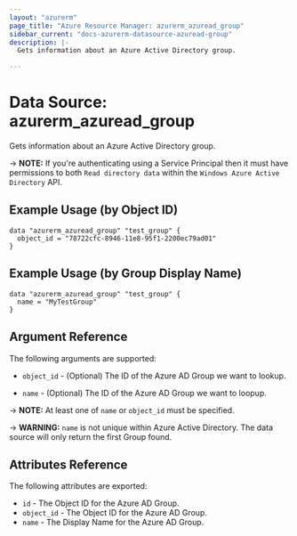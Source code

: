 ```yaml
---
layout: "azurerm"
page_title: "Azure Resource Manager: azurerm_azuread_group"
sidebar_current: "docs-azurerm-datasource-azuread-group"
description: |-
  Gets information about an Azure Active Directory group.

---
```


# Data Source: azurerm_azuread_group

Gets information about an Azure Active Directory group.

-> **NOTE:** If you're authenticating using a Service Principal then it must have permissions to both `Read directory data` within the `Windows Azure Active Directory` API.

## Example Usage (by Object ID)

```hcl
data "azurerm_azuread_group" "test_group" {
  object_id = "78722cfc-8946-11e8-95f1-2200ec79ad01"
}
```

## Example Usage (by Group Display Name)

```hcl
data "azurerm_azuread_group" "test_group" {
  name = "MyTestGroup"
}
```

## Argument Reference

The following arguments are supported:

* `object_id` - (Optional) The ID of the Azure AD Group we want to lookup.

* `name` - (Optional) The ID of the Azure AD Group we want to loopup.

-> **NOTE:** At least one of `name` or `object_id` must be specified.

-> **WARNING:** `name` is not unique within Azure Active Directory. The data source will only return the first Group found.

## Attributes Reference

The following attributes are exported:

* `id` - The Object ID for the Azure AD Group.
* `object_id` - The Object ID for the Azure AD Group.
* `name` - The Display Name for the Azure AD Group.
